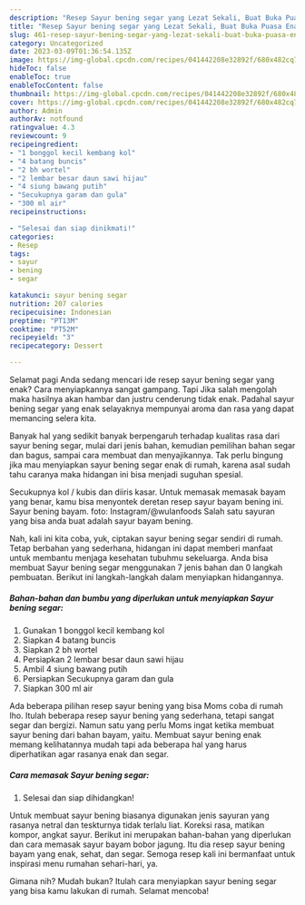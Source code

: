 ```yaml
---
description: "Resep Sayur bening segar yang Lezat Sekali, Buat Buka Puasa Enak"
title: "Resep Sayur bening segar yang Lezat Sekali, Buat Buka Puasa Enak"
slug: 461-resep-sayur-bening-segar-yang-lezat-sekali-buat-buka-puasa-enak
category: Uncategorized
date: 2023-03-09T01:36:54.135Z
image: https://img-global.cpcdn.com/recipes/041442208e32892f/680x482cq70/sayur-bening-segar-foto-resep-utama.jpg
hideToc: false
enableToc: true
enableTocContent: false
thumbnail: https://img-global.cpcdn.com/recipes/041442208e32892f/680x482cq70/sayur-bening-segar-foto-resep-utama.jpg
cover: https://img-global.cpcdn.com/recipes/041442208e32892f/680x482cq70/sayur-bening-segar-foto-resep-utama.jpg
author: Admin
authorAv: notfound
ratingvalue: 4.3
reviewcount: 9
recipeingredient:
- "1 bonggol kecil kembang kol"
- "4 batang buncis"
- "2 bh wortel"
- "2 lembar besar daun sawi hijau"
- "4 siung bawang putih"
- "Secukupnya garam dan gula"
- "300 ml air"
recipeinstructions:

- "Selesai dan siap dinikmati!"
categories:
- Resep
tags:
- sayur
- bening
- segar

katakunci: sayur bening segar 
nutrition: 207 calories
recipecuisine: Indonesian
preptime: "PT13M"
cooktime: "PT52M"
recipeyield: "3"
recipecategory: Dessert

---
```



Selamat pagi Anda sedang mencari ide resep sayur bening segar yang enak? Cara menyiapkannya sangat gampang. Tapi Jika salah mengolah maka hasilnya akan hambar dan justru cenderung tidak enak. Padahal sayur bening segar yang enak selayaknya mempunyai aroma dan rasa yang dapat memancing selera kita.


Banyak hal yang sedikit banyak berpengaruh terhadap kualitas rasa dari sayur bening segar, mulai dari jenis bahan, kemudian pemilihan bahan segar dan bagus, sampai cara membuat dan menyajikannya. Tak perlu bingung jika mau menyiapkan sayur bening segar enak di rumah, karena asal sudah tahu caranya maka hidangan ini bisa menjadi suguhan spesial.

Secukupnya kol / kubis dan diiris kasar. Untuk memasak memasak bayam yang benar, kamu bisa menyontek deretan resep sayur bayam bening ini. Sayur bening bayam. foto: Instagram/@wulanfoods Salah satu sayuran yang bisa anda buat adalah sayur bayam bening.


Nah, kali ini kita coba, yuk, ciptakan sayur bening segar sendiri di rumah. Tetap berbahan yang sederhana, hidangan ini dapat memberi manfaat untuk membantu menjaga kesehatan tubuhmu sekeluarga. Anda bisa membuat Sayur bening segar menggunakan 7 jenis bahan dan 0 langkah pembuatan. Berikut ini langkah-langkah dalam menyiapkan hidangannya.

<!--inarticleads1-->

##### Bahan-bahan dan bumbu yang diperlukan untuk menyiapkan Sayur bening segar:

1. Gunakan 1 bonggol kecil kembang kol
1. Siapkan 4 batang buncis
1. Siapkan 2 bh wortel
1. Persiapkan 2 lembar besar daun sawi hijau
1. Ambil 4 siung bawang putih
1. Persiapkan Secukupnya garam dan gula
1. Siapkan 300 ml air


Ada beberapa pilihan resep sayur bening yang bisa Moms coba di rumah lho. Itulah beberapa resep sayur bening yang sederhana, tetapi sangat segar dan bergizi. Namun satu yang perlu Moms ingat ketika membuat sayur bening dari bahan bayam, yaitu. Membuat sayur bening enak memang kelihatannya mudah tapi ada beberapa hal yang harus diperhatikan agar rasanya enak dan segar. 

<!--inarticleads2-->

##### Cara memasak Sayur bening segar:


1. Selesai dan siap dihidangkan!

Untuk membuat sayur bening biasanya digunakan jenis sayuran yang rasanya netral dan teskturnya tidak terlalu liat. Koreksi rasa, matikan kompor, angkat sayur. Berikut ini merupakan bahan-bahan yang diperlukan dan cara memasak sayur bayam bobor jagung. Itu dia resep sayur bening bayam yang enak, sehat, dan segar. Semoga resep kali ini bermanfaat untuk inspirasi menu rumahan sehari-hari, ya. 

Gimana nih? Mudah bukan? Itulah cara menyiapkan sayur bening segar yang bisa kamu lakukan di rumah. Selamat mencoba!
